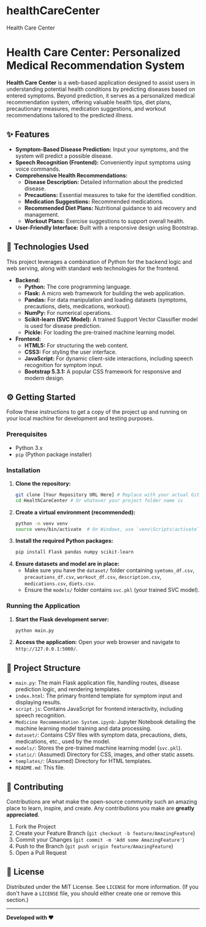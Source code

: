 # healthCareCenter
Health Care Center
# Health Care Center: Personalized Medical Recommendation System

**Health Care Center** is a web-based application designed to assist users in understanding potential health conditions by predicting diseases based on entered symptoms. Beyond prediction, it serves as a personalized medical recommendation system, offering valuable health tips, diet plans, precautionary measures, medication suggestions, and workout recommendations tailored to the predicted illness.

## ✨ Features

* **Symptom-Based Disease Prediction:** Input your symptoms, and the system will predict a possible disease.
* **Speech Recognition (Frontend):** Conveniently input symptoms using voice commands.
* **Comprehensive Health Recommendations:**
    * **Disease Description:** Detailed information about the predicted disease.
    * **Precautions:** Essential measures to take for the identified condition.
    * **Medication Suggestions:** Recommended medications.
    * **Recommended Diet Plans:** Nutritional guidance to aid recovery and management.
    * **Workout Plans:** Exercise suggestions to support overall health.
* **User-Friendly Interface:** Built with a responsive design using Bootstrap.

## 🚀 Technologies Used

This project leverages a combination of Python for the backend logic and web serving, along with standard web technologies for the frontend.

* **Backend:**
    * **Python:** The core programming language.
    * **Flask:** A micro web framework for building the web application.
    * **Pandas:** For data manipulation and loading datasets (symptoms, precautions, diets, medications, workout).
    * **NumPy:** For numerical operations.
    * **Scikit-learn (SVC Model):** A trained Support Vector Classifier model is used for disease prediction.
    * **Pickle:** For loading the pre-trained machine learning model.
* **Frontend:**
    * **HTML5:** For structuring the web content.
    * **CSS3:** For styling the user interface.
    * **JavaScript:** For dynamic client-side interactions, including speech recognition for symptom input.
    * **Bootstrap 5.3.1:** A popular CSS framework for responsive and modern design.

## ⚙️ Getting Started

Follow these instructions to get a copy of the project up and running on your local machine for development and testing purposes.

### Prerequisites

* Python 3.x
* `pip` (Python package installer)

### Installation

1.  **Clone the repository:**
    ```bash
    git clone [Your Repository URL Here] # Replace with your actual GitHub repo URL
    cd HealthCareCenter # Or whatever your project folder name is
    ```
2.  **Create a virtual environment (recommended):**
    ```bash
    python -m venv venv
    source venv/bin/activate  # On Windows, use `venv\Scripts\activate`
    ```
3.  **Install the required Python packages:**
    ```bash
    pip install Flask pandas numpy scikit-learn
    ```
4.  **Ensure datasets and model are in place:**
    * Make sure you have the `dataset/` folder containing `symtoms_df.csv`, `precautions_df.csv`, `workout_df.csv`, `description.csv`, `medications.csv`, `diets.csv`.
    * Ensure the `models/` folder contains `svc.pkl` (your trained SVC model).

### Running the Application

1.  **Start the Flask development server:**
    ```bash
    python main.py
    ```
2.  **Access the application:**
    Open your web browser and navigate to `http://127.0.0.1:5000/`.

## 📂 Project Structure

* `main.py`: The main Flask application file, handling routes, disease prediction logic, and rendering templates.
* `index.html`: The primary frontend template for symptom input and displaying results.
* `script.js`: Contains JavaScript for frontend interactivity, including speech recognition.
* `Medicine Recommendation System.ipynb`: Jupyter Notebook detailing the machine learning model training and data processing.
* `dataset/`: Contains CSV files with symptom data, precautions, diets, medications, etc., used by the model.
* `models/`: Stores the pre-trained machine learning model (`svc.pkl`).
* `static/`: (Assumed) Directory for CSS, images, and other static assets.
* `templates/`: (Assumed) Directory for HTML templates.
* `README.md`: This file.

## 🤝 Contributing

Contributions are what make the open-source community such an amazing place to learn, inspire, and create. Any contributions you make are **greatly appreciated**.

1.  Fork the Project
2.  Create your Feature Branch (`git checkout -b feature/AmazingFeature`)
3.  Commit your Changes (`git commit -m 'Add some AmazingFeature'`)
4.  Push to the Branch (`git push origin feature/AmazingFeature`)
5.  Open a Pull Request

## 📄 License

Distributed under the MIT License. See `LICENSE` for more information. (If you don't have a `LICENSE` file, you should either create one or remove this section.)

---

**Developed with ❤️**
